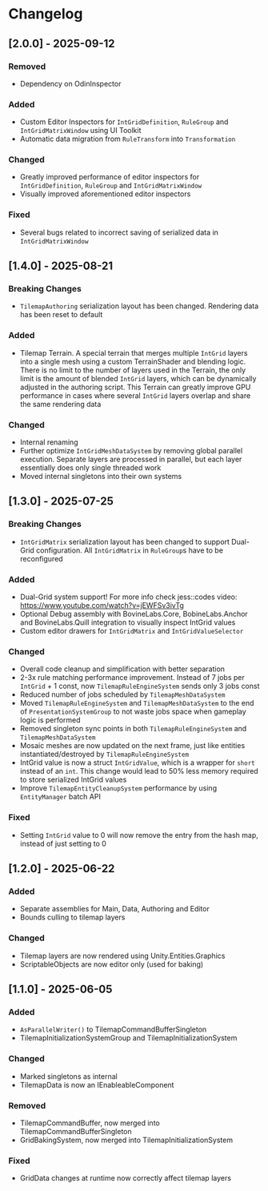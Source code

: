 # Changelog
## [2.0.0] - 2025-09-12

### Removed
* Dependency on OdinInspector

### Added
* Custom Editor Inspectors for `IntGridDefinition`, `RuleGroup` and `IntGridMatrixWindow` using UI Toolkit
* Automatic data migration from `RuleTransform` into `Transformation`

### Changed
* Greatly improved performance of editor inspectors for `IntGridDefinition`, `RuleGroup` and `IntGridMatrixWindow`
* Visually improved aforementioned editor inspectors

### Fixed
* Several bugs related to incorrect saving of serialized data in `IntGridMatrixWindow`

## [1.4.0] - 2025-08-21

### Breaking Changes
* `TilemapAuthoring` serialization layout has been changed. Rendering data has been reset to default

### Added
* Tilemap Terrain. A special terrain that merges multiple `IntGrid` layers into a single mesh using a custom TerrainShader and blending logic.
There is no limit to the number of layers used in the Terrain, the only limit is the amount of blended `IntGrid` layers,
which can be dynamically adjusted in the authoring script. This Terrain can greatly improve GPU performance in cases where several `IntGrid` layers overlap and share the same rendering data

### Changed
* Internal renaming
* Further optimize `IntGridMeshDataSystem` by removing global parallel execution. Separate layers are processed in parallel, but each layer essentially does only single threaded work
* Moved internal singletons into their own systems

## [1.3.0] - 2025-07-25

### Breaking Changes
* `IntGridMatrix` serialization layout has been changed to support Dual-Grid configuration. All `IntGridMatrix` in `RuleGroup`s have to be reconfigured

### Added
* Dual-Grid system support! For more info check jess::codes video: https://www.youtube.com/watch?v=jEWFSv3ivTg
* Optional Debug assembly with BovineLabs.Core, BobineLabs.Anchor and BovineLabs.Quill integration to visually inspect IntGrid values
* Custom editor drawers for `IntGridMatrix` and `IntGridValueSelector`

### Changed
* Overall code cleanup and simplification with better separation
* 2-3x rule matching performance improvement. Instead of 7 jobs per `IntGrid` + 1 const, now `TilemapRuleEngineSystem` sends only 3 jobs const
* Reduced number of jobs scheduled by `TilemapMeshDataSystem`
* Moved `TilemapRuleEngineSystem` and `TilemapMeshDataSystem` to the end of `PresentationSystemGroup` to not waste jobs space when gameplay logic is performed
* Removed singleton sync points in both `TilemapRuleEngineSystem` and `TilemapMeshDataSystem`
* Mosaic meshes are now updated on the next frame, just like entities instantiated/destroyed by `TilemapRuleEngineSystem`
* IntGrid value is now a struct `IntGridValue`, which is a wrapper for `short` instead of an `int`. This change would lead to 50% less memory required to store serialized IntGrid values
* Improve `TilemapEntityCleanupSystem` performance by using `EntityManager` batch API

### Fixed
* Setting `IntGrid` value to 0 will now remove the entry from the hash map, instead of just setting to 0

## [1.2.0] - 2025-06-22

### Added
* Separate assemblies for Main, Data, Authoring and Editor
* Bounds culling to tilemap layers

### Changed
* Tilemap layers are now rendered using Unity.Entities.Graphics
* ScriptableObjects are now editor only (used for baking)

## [1.1.0] - 2025-06-05

### Added
* `AsParallelWriter()` to TilemapCommandBufferSingleton
* TilemapInitializationSystemGroup and TilemapInitializationSystem

### Changed
* Marked singletons as internal
* TilemapData is now an IEnableableComponent

### Removed
* TilemapCommandBuffer, now merged into TilemapCommandBufferSingleton
* GridBakingSystem, now merged into TilemapInitializationSystem

### Fixed
* GridData changes at runtime now correctly affect tilemap layers